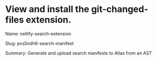 # View and install the git-changed-files extension.
Name: netlify-search-extension

Slug: pvs5ndh6-search-manifest

Summary: Generate and upload search manifests to Atlas from an AST